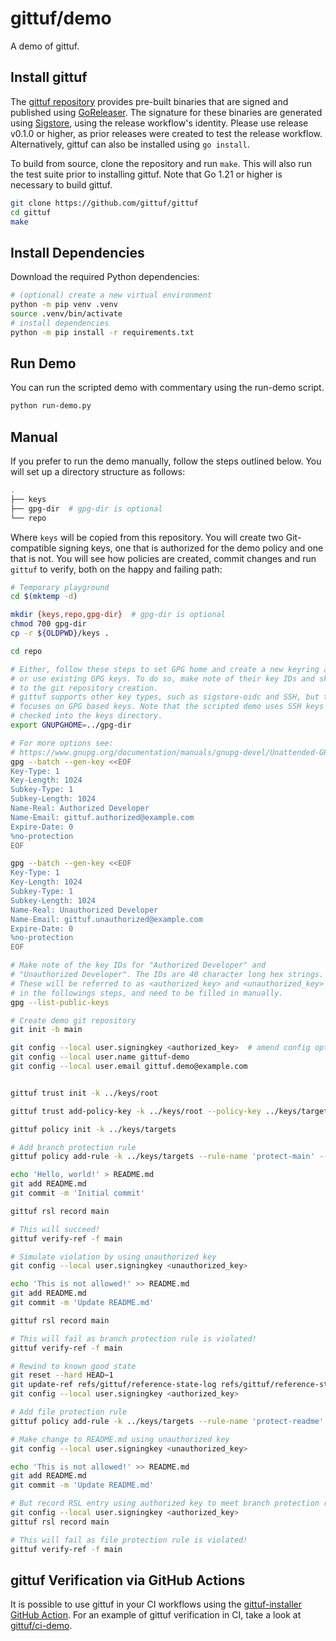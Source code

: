 # gittuf/demo

A demo of gittuf.

## Install gittuf

The [gittuf repository](https://github.com/gittuf/gittuf) provides pre-built
binaries that are signed and published using
[GoReleaser](https://goreleaser.com/). The signature for these binaries are
generated using [Sigstore](https://www.sigstore.dev/), using the release
workflow's identity. Please use release v0.1.0 or higher, as prior releases were
created to test the release workflow.  Alternatively, gittuf can also be
installed using `go install`.

To build from source, clone the repository and run `make`. This will also run
the test suite prior to installing gittuf. Note that Go 1.21 or higher is
necessary to build gittuf.

```bash
git clone https://github.com/gittuf/gittuf
cd gittuf
make
```

## Install Dependencies

Download the required Python dependencies:

```bash
# (optional) create a new virtual environment
python -m pip venv .venv
source .venv/bin/activate
# install dependencies
python -m pip install -r requirements.txt
```

## Run Demo

You can run the scripted demo with commentary using the run-demo script.

```bash
python run-demo.py
```

## Manual

If you prefer to run the demo manually, follow the steps outlined below.
You will set up a directory structure as follows:

```bash
.
├── keys
├── gpg-dir  # gpg-dir is optional
└── repo
```

Where `keys` will be copied from this repository. You will create two
Git-compatible signing keys, one that is authorized for the demo policy and one
that is not. You will see how policies are created, commit changes and run
`gittuf` to verify, both on the happy and failing path:

```bash
# Temporary playground
cd $(mktemp -d)

mkdir {keys,repo,gpg-dir}  # gpg-dir is optional
chmod 700 gpg-dir
cp -r ${OLDPWD}/keys .

cd repo

# Either, follow these steps to set GPG home and create a new keyring and keys,
# or use existing GPG keys. To do so, make note of their key IDs and skip ahead
# to the git repository creation.
# gittuf supports other key types, such as sigstore-oidc and SSH, but this demo
# focuses on GPG based keys. Note that the scripted demo uses SSH keys that are
# checked into the keys directory.
export GNUPGHOME=../gpg-dir

# For more options see:
# https://www.gnupg.org/documentation/manuals/gnupg-devel/Unattended-GPG-key-generation.html
gpg --batch --gen-key <<EOF
Key-Type: 1
Key-Length: 1024
Subkey-Type: 1
Subkey-Length: 1024
Name-Real: Authorized Developer
Name-Email: gittuf.authorized@example.com
Expire-Date: 0
%no-protection
EOF

gpg --batch --gen-key <<EOF
Key-Type: 1
Key-Length: 1024
Subkey-Type: 1
Subkey-Length: 1024
Name-Real: Unauthorized Developer
Name-Email: gittuf.unauthorized@example.com
Expire-Date: 0
%no-protection
EOF

# Make note of the key IDs for "Authorized Developer" and
# "Unauthorized Developer". The IDs are 40 character long hex strings.
# These will be referred to as <authorized_key> and <unauthorized_key>
# in the followings steps, and need to be filled in manually.
gpg --list-public-keys

# Create demo git repository
git init -b main

git config --local user.signingkey <authorized_key>  # amend config options as needed for your chosen signing mechanism
git config --local user.name gittuf-demo
git config --local user.email gittuf.demo@example.com


gittuf trust init -k ../keys/root

gittuf trust add-policy-key -k ../keys/root --policy-key ../keys/targets.pem

gittuf policy init -k ../keys/targets

# Add branch protection rule
gittuf policy add-rule -k ../keys/targets --rule-name 'protect-main' --rule-pattern git:refs/heads/main --authorize-key gpg:<authorized_key>

echo 'Hello, world!' > README.md
git add README.md
git commit -m 'Initial commit'

gittuf rsl record main

# This will succeed!
gittuf verify-ref -f main

# Simulate violation by using unauthorized key
git config --local user.signingkey <unauthorized_key>

echo 'This is not allowed!' >> README.md
git add README.md
git commit -m 'Update README.md'

gittuf rsl record main

# This will fail as branch protection rule is violated!
gittuf verify-ref -f main

# Rewind to known good state
git reset --hard HEAD~1
git update-ref refs/gittuf/reference-state-log refs/gittuf/reference-state-log~1
git config --local user.signingkey <authorized_key>

# Add file protection rule
gittuf policy add-rule -k ../keys/targets --rule-name 'protect-readme' --rule-pattern file:README.md --authorize-key gpg:<authorized_key>

# Make change to README.md using unauthorized key
git config --local user.signingkey <unauthorized_key>

echo 'This is not allowed!' >> README.md
git add README.md
git commit -m 'Update README.md'

# But record RSL entry using authorized key to meet branch protection rule
git config --local user.signingkey <authorized_key>
gittuf rsl record main

# This will fail as file protection rule is violated!
gittuf verify-ref -f main
```

## gittuf Verification via GitHub Actions

It is possible to use gittuf in your CI workflows using the
[gittuf-installer GitHub Action](https://github.com/gittuf/gittuf-installer).
For an example of gittuf verification in CI, take a look at
[gittuf/ci-demo](https://github.com/gittuf/ci-demo).
